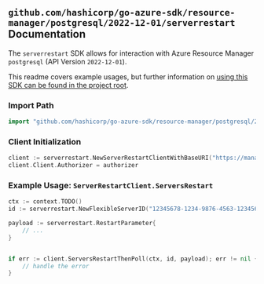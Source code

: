 
## `github.com/hashicorp/go-azure-sdk/resource-manager/postgresql/2022-12-01/serverrestart` Documentation

The `serverrestart` SDK allows for interaction with Azure Resource Manager `postgresql` (API Version `2022-12-01`).

This readme covers example usages, but further information on [using this SDK can be found in the project root](https://github.com/hashicorp/go-azure-sdk/tree/main/docs).

### Import Path

```go
import "github.com/hashicorp/go-azure-sdk/resource-manager/postgresql/2022-12-01/serverrestart"
```


### Client Initialization

```go
client := serverrestart.NewServerRestartClientWithBaseURI("https://management.azure.com")
client.Client.Authorizer = authorizer
```


### Example Usage: `ServerRestartClient.ServersRestart`

```go
ctx := context.TODO()
id := serverrestart.NewFlexibleServerID("12345678-1234-9876-4563-123456789012", "example-resource-group", "serverName")

payload := serverrestart.RestartParameter{
	// ...
}


if err := client.ServersRestartThenPoll(ctx, id, payload); err != nil {
	// handle the error
}
```
